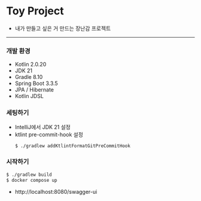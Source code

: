 # Toy Project

- 내가 만들고 싶은 거 만드는 장난감 프로젝트

---

### 개발 환경
* Kotlin 2.0.20
* JDK 21
* Gradle 8.10
* Spring Boot 3.3.5
* JPA / Hibernate
* Kotlin JDSL

### 세팅하기
- IntelliJ에서 JDK 21 설정
- ktlint pre-commit-hook 설정
    ```shell
    $ ./gradlew addKtlintFormatGitPreCommitHook
    ```

### 시작하기

```bash
$ ./gradlew build
$ docker compose up
```

- http://localhost:8080/swagger-ui

